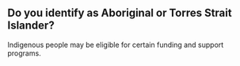 ## Do you identify as Aboriginal or Torres Strait Islander?

Indigenous people may be eligible for certain funding and support programs.
